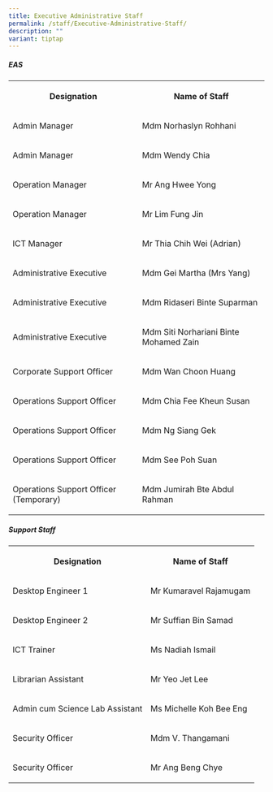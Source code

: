 ```yaml
---
title: Executive Administrative Staff
permalink: /staff/Executive-Administrative-Staff/
description: ""
variant: tiptap
---
```

<h5><strong>EAS</strong></h5><table><tbody><tr><th rowspan="1" colspan="1"><p>Designation</p></th><th rowspan="1" colspan="1"><p>Name of Staff</p></th></tr><tr><td rowspan="1" colspan="1"><p>Admin Manager<br></p></td><td rowspan="1" colspan="1"><p>Mdm Norhaslyn Rohhani<br></p></td></tr><tr><td rowspan="1" colspan="1"><p>Admin Manager<br></p></td><td rowspan="1" colspan="1"><p>Mdm Wendy Chia<br></p></td></tr><tr><td rowspan="1" colspan="1"><p>Operation Manager</p></td><td rowspan="1" colspan="1"><p>Mr Ang Hwee Yong</p></td></tr><tr><td rowspan="1" colspan="1"><p>Operation Manager</p></td><td rowspan="1" colspan="1"><p>Mr Lim Fung Jin</p></td></tr><tr><td rowspan="1" colspan="1"><p>ICT Manager</p></td><td rowspan="1" colspan="1"><p>Mr Thia Chih Wei (Adrian)</p></td></tr><tr><td rowspan="1" colspan="1"><p>Administrative Executive</p></td><td rowspan="1" colspan="1"><p>Mdm Gei Martha (Mrs Yang)<br></p></td></tr><tr><td rowspan="1" colspan="1"><p>Administrative Executive <br></p></td><td rowspan="1" colspan="1"><p>Mdm Ridaseri Binte Suparman <br></p></td></tr><tr><td rowspan="1" colspan="1"><p>Administrative Executive</p></td><td rowspan="1" colspan="1"><p>Mdm Siti Norhariani Binte Mohamed Zain</p></td></tr><tr><td rowspan="1" colspan="1"><p>Corporate Support Officer<br></p></td><td rowspan="1" colspan="1"><p>Mdm Wan Choon Huang<br></p></td></tr><tr><td rowspan="1" colspan="1"><p>Operations Support Officer</p></td><td rowspan="1" colspan="1"><p>Mdm Chia Fee Kheun Susan</p></td></tr><tr><td rowspan="1" colspan="1"><p>Operations Support Officer</p></td><td rowspan="1" colspan="1"><p>Mdm Ng Siang Gek</p></td></tr><tr><td rowspan="1" colspan="1"><p>Operations Support Officer</p></td><td rowspan="1" colspan="1"><p>Mdm See Poh Suan</p></td></tr><tr><td rowspan="1" colspan="1"><p>Operations Support Officer (Temporary)</p></td><td rowspan="1" colspan="1"><p>Mdm Jumirah Bte Abdul Rahman</p></td></tr></tbody></table><h5><strong>Support Staff</strong></h5><table><tbody><tr><th rowspan="1" colspan="1"><p>Designation</p></th><th rowspan="1" colspan="1"><p>Name of Staff</p></th></tr><tr><td rowspan="1" colspan="1"><p>Desktop Engineer 1<br></p></td><td rowspan="1" colspan="1"><p>Mr Kumaravel Rajamugam</p></td></tr><tr><td rowspan="1" colspan="1"><p>Desktop Engineer 2<br></p></td><td rowspan="1" colspan="1"><p>Mr Suffian Bin Samad</p></td></tr><tr><td rowspan="1" colspan="1"><p>ICT Trainer<br></p></td><td rowspan="1" colspan="1"><p>Ms Nadiah Ismail</p></td></tr><tr><td rowspan="1" colspan="1"><p>Librarian Assistant<br></p></td><td rowspan="1" colspan="1"><p>Mr Yeo Jet Lee<br></p></td></tr><tr><td rowspan="1" colspan="1"><p>Admin cum Science Lab Assistant</p></td><td rowspan="1" colspan="1"><p>Ms Michelle Koh Bee Eng</p></td></tr><tr><td rowspan="1" colspan="1"><p>Security Officer</p></td><td rowspan="1" colspan="1"><p>Mdm V. Thangamani</p></td></tr><tr><td rowspan="1" colspan="1"><p>Security Officer<br></p></td><td rowspan="1" colspan="1"><p>Mr Ang Beng Chye</p></td></tr></tbody></table><p></p>